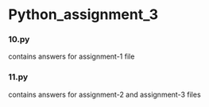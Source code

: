 # Python_assignment_3

### 10.py
contains answers for assignment-1 file

### 11.py
contains answers for assignment-2 and assignment-3 files
